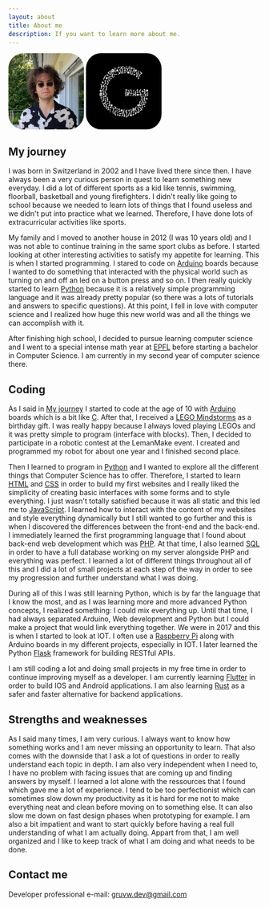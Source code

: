 ```yaml
---
layout: about
title: About me
description: If you want to learn more about me.
---
```


<style>
    .luc-img {
        width: 30%;
        border-radius: 20%;
    }
</style>

<img class="luc-img" src="/assets/images/author/lucas_jung-min.jpg" alt="Lucas Jung Image">
<img class="luc-img" width="300" src="/assets/images/main/gruvw_logo.png" alt="Lucas Jung Image">

## My journey

I was born in Switzerland in 2002 and I have lived there since then.
I have always been a very curious person in quest to learn something new everyday.
I did a lot of different sports as a kid like tennis, swimming, floorball, basketball and young firefighters.
I didn't really like going to school because we needed to learn lots of things that I found useless and we didn't put into practice what we learned.
Therefore, I have done lots of extracurricular activities like sports.

My family and I moved to another house in 2012 (I was 10 years old) and I was not able to continue training in the same sport clubs as before.
I started looking at other interesting activities to satisfy my appetite for learning. This is when I started programming.
I stared to code on <a href="https://www.arduino.cc" target="_blank">Arduino</a> boards because I wanted to do something that interacted with the physical world such as turning on and off an led on a button press and so on.
I then really quickly started to learn <a href="https://www.python.org" target="_blank">Python</a> because it is a relatively simple programming language and it was already pretty popular (so there was a lots of tutorials and answers to specific questions).
At this point, I fell in love with computer science and I realized how huge this new world was and all the things we can accomplish with it.

After finishing high school, I decided to pursue learning computer science and I went to a special intense math year at <a href="https://www.epfl.ch/" target="_blank">EPFL</a> before starting a bachelor in Computer Science.
I am currently in my second year of computer science there.

## Coding

As I said in [My journey](#my-journey) I started to code at the age of 10 with <a href="https://www.arduino.cc" target="_blank">Arduino</a> boards which is a bit like <a href="https://en.wikipedia.org/wiki/C_(programming_language)" target="_blank">C</a>.
After that, I received a <a href="https://en.wikipedia.org/wiki/Lego_Mindstorms" target="_blank">LEGO Mindstorms</a> as a birthday gift.
I was really happy because I always loved playing LEGOs and it was pretty simple to program (interface with blocks).
Then, I decided to participate in a robotic contest at the LemanMake event.
I created and programmed my robot for about one year and I finished second place.

Then I learned to program in <a href="https://www.python.org" target="_blank">Python</a> and I wanted to explore all the different things that Computer Science has to offer.
Therefore, I started to learn <a href="https://en.wikipedia.org/wiki/Hypertext_Markup_Language" target="_blank">HTML</a> and <a href="https://en.wikipedia.org/wiki/Cascading_Style_Sheets" target="_blank">CSS</a> in order to build my first websites and I really liked the simplicity of creating basic interfaces with some forms and to style everything.
I just wasn't totally satisfied because it was all static and this led me to <a href="https://en.wikipedia.org/wiki/JavaScript" target="_blank">JavaScript</a>.
I learned how to interact with the content of my websites and style everything dynamically but I still wanted to go further and this is when I discovered the differences between the front-end and the back-end.
I immediately learned the first programming language that I found about back-end web development which was <a href="https://www.php.net" target="_blank">PHP</a>.
At that time, I also learned <a href="https://en.wikipedia.org/wiki/Structured_Query_Language" target="_blank">SQL</a> in order to have a full database working on my server alongside PHP and everything was perfect.
I learned a lot of different things throughout all of this and I did a lot of small projects at each step of the way in order to see my progression and further understand what I was doing.

During all of this I was still learning Python, which is by far the language that I know the most, and as I was learning more and more advanced Python concepts, I realized something: I could mix everything up.
Until that time, I had always separated Arduino, Web development and Python but I could make a project that would link everything together.
We were in 2017 and this is when I started to look at IOT.
I often use a <a href="https://www.raspberrypi.org/" target="_blank">Raspberry Pi</a> along with Arduino boards in my different projects, especially in IOT.
I later learned the Python <a href="https://pypi.org/project/Flask/" target="_blank">Flask</a> framework for building RESTful APIs.

I am still coding a lot and doing small projects in my free time in order to continue improving myself as a developer.
I am currently learning <a href="https://flutter.dev/" target="_blank">Flutter</a> in order to build IOS and Android applications.
I am also learning <a href="https://www.rust-lang.org/" target="_blank">Rust</a> as a safer and faster alternative for backend applications.

## Strengths and weaknesses

As I said many times, I am very curious.
I always want to know how something works and I am never missing an opportunity to learn.
That also comes with the downside that I ask a lot of questions in order to really understand each topic in depth.
I am also very independent when I need to, I have no problem with facing issues that are coming up and finding answers by myself.
I learned a lot alone with the ressources that I found which gave me a lot of experience.
I tend to be too perfectionist which can sometimes slow down my productivity as it is hard for me not to make everything neat and clean before moving on to something else.
It can also slow me down on fast design phases when prototyping for example.
I am also a bit impatient and want to start quickly before having a real full understanding of what I am actually doing.
Appart from that, I am well organized and I like to keep track of what I am doing and what needs to be done.

## Contact me

Developer professional e-mail: <a href="mailto:gruvw.dev@gmail.com" target="_blank">gruvw.dev@gmail.com</a>
